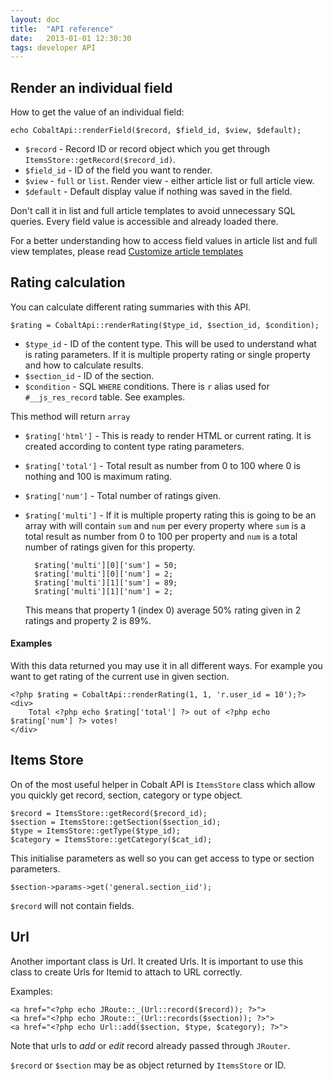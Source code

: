 ```yaml
---
layout: doc
title:  "API reference"
date:   2013-01-01 12:30:30
tags: developer API
---
```

## Render an individual field

How to get the value of an individual field:

	echo CobaltApi::renderField($record, $field_id, $view, $default);

- `$record` -  Record ID or record object which you get through `ItemsStore::getRecord($record_id)`.
- `$field_id` - ID of the field you want to render.
- `$view` - `full` or `list`. Render view - either article list or full article view. 
- `$default` - Default display value if nothing was saved in the field.

Don't call it in list and full article templates to avoid unnecessary SQL queries. Every field value is accessible and already loaded there. 
<div class="alert">For a better understanding how to access field values in article list and full view templates, please read <a href="/en/cobalt/custom-templates-article/">Customize article templates</a></div>

## Rating calculation

You can calculate different rating summaries with this API.

	$rating = CobaltApi::renderRating($type_id, $section_id, $condition);

- `$type_id` - ID of the content type. This will be used to understand what is rating parameters. If it is multiple property rating or single property and how to calculate results.
- `$section_id` - ID of the section.
- `$condition` - SQL `WHERE` conditions. There is `r` alias used for `#__js_res_record` table. See examples.

This method will return `array`

- `$rating['html']` - This is ready to render HTML or current rating. It is created according to content type rating parameters.
- `$rating['total']` - Total result as number from 0 to 100 where 0 is nothing and 100 is maximum rating.
- `$rating['num']` - Total number of ratings given.
- `$rating['multi']` - If it is multiple property rating this is going to be an array with will contain `sum` and `num` per every property where `sum` is a total result as number from 0 to 100 per property and `num` is a total number of ratings given for this property. 
    
		$rating['multi'][0]['sum'] = 50;
		$rating['multi'][0]['num'] = 2;
		$rating['multi'][1]['sum'] = 89;
		$rating['multi'][1]['num'] = 2;
	
	This means that property 1 (index 0) average 50% rating given in 2 ratings and property 2 is 89%.

#### Examples

With this data returned you may use it in all different ways. For example you want to get rating of the current use in given section.

	<?php $rating = CobaltApi::renderRating(1, 1, 'r.user_id = 10');?>
	<div>
		Total <?php echo $rating['total'] ?> out of <?php echo $rating['num'] ?> votes!
	</div>
	
## Items Store

On of the most useful helper in Cobalt API is `ItemsStore` class which allow you quickly get record, section, category or type object.

	$record = ItemsStore::getRecord($record_id);
	$section = ItemsStore::getSection($section_id);
	$type = ItemsStore::getType($type_id);
	$category = ItemsStore::getCategory($cat_id);

This initialise parameters as well so you can get access to type or section parameters.

	$section->params->get('general.section_iid');
	
`$record` will not contain fields.

## Url

Another important class is Url. It created Urls.  It is important to use this class to create Urls for Itemid to attach to URL correctly.

Examples:

	<a href="<?php echo JRoute::_(Url::record($record)); ?>">
	<a href="<?php echo JRoute::_(Url::records($section)); ?>">
	<a href="<?php echo Url::add($section, $type, $category); ?>">

Note that urls to _add_ or _edit_ record already passed through `JRouter`.

`$record` or `$section` may be as object returned by `ItemsStore` or ID.
